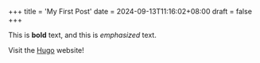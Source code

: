 +++
title = 'My First Post'
date = 2024-09-13T11:16:02+08:00
draft = false
+++

This is **bold** text, and this is *emphasized* text.

Visit the [Hugo](https://gohugo.io) website!